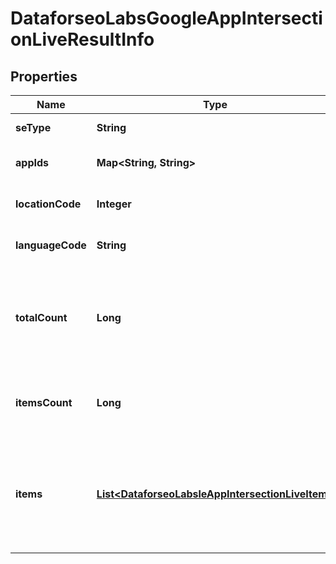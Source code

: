 

# DataforseoLabsGoogleAppIntersectionLiveResultInfo


## Properties

| Name | Type | Description | Notes |
|------------ | ------------- | ------------- | -------------|
|**seType** | **String** | search engine type |  [optional] |
|**appIds** | **Map&lt;String, String&gt;** | ids of the apps in a POST array |  [optional] |
|**locationCode** | **Integer** | location code in a POST array |  [optional] |
|**languageCode** | **String** | language code in a POST array |  [optional] |
|**totalCount** | **Long** | total amount of results in our database relevant to your request |  [optional] |
|**itemsCount** | **Long** | the number of results returned in the items array |  [optional] |
|**items** | [**List&lt;DataforseoLabsleAppIntersectionLiveItem&gt;**](DataforseoLabsleAppIntersectionLiveItem.md) | contains data related to the ranking keywords for the app specified in the app_id field |  [optional] |



